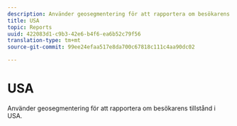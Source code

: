 ```yaml
---
description: Använder geosegmentering för att rapportera om besökarens tillstånd i USA.
title: USA
topic: Reports
uuid: 422083d1-c9b3-42e6-b4f6-ea6b52c79f56
translation-type: tm+mt
source-git-commit: 99ee24efaa517e8da700c67818c111c4aa90dc02

---
```



# USA

Använder geosegmentering för att rapportera om besökarens tillstånd i USA.

